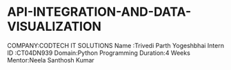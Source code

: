 # API-INTEGRATION-AND-DATA-VISUALIZATION
COMPANY:CODTECH IT SOLUTIONS
Name :Trivedi Parth Yogeshbhai
Intern ID :CT04DN939
Domain:Python Programming
Duration:4 Weeks
Mentor:Neela Santhosh Kumar